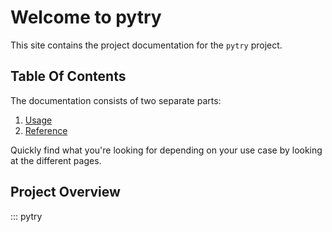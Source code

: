 # Welcome to pytry

This site contains the project documentation for the `pytry` project.

## Table Of Contents

The documentation consists of two separate parts:

1. [Usage](tutorials.md)
2. [Reference](/pytry/reference/)

Quickly find what you're looking for depending on
your use case by looking at the different pages.

## Project Overview

::: pytry
